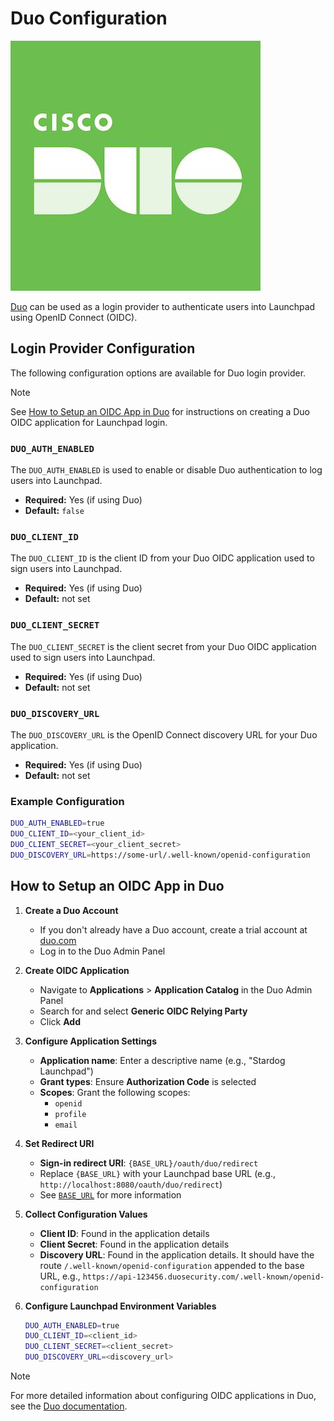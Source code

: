 # Duo Configuration

![Duo](../assets/duo-logo.jpg)

[Duo](https://duo.com) can be used as a login provider to authenticate users into Launchpad using OpenID Connect (OIDC).

## Login Provider Configuration

The following configuration options are available for Duo login provider.

> [!NOTE]
> See [How to Setup an OIDC App in Duo](#how-to-setup-an-oidc-app-in-duo) for instructions on creating a Duo OIDC application for Launchpad login.

### `DUO_AUTH_ENABLED`

The `DUO_AUTH_ENABLED` is used to enable or disable Duo authentication to log users into Launchpad.

- **Required:** Yes (if using Duo)
- **Default:** `false`

### `DUO_CLIENT_ID`

The `DUO_CLIENT_ID` is the client ID from your Duo OIDC application used to sign users into Launchpad.

- **Required:** Yes (if using Duo)
- **Default:** not set

### `DUO_CLIENT_SECRET`

The `DUO_CLIENT_SECRET` is the client secret from your Duo OIDC application used to sign users into Launchpad.

- **Required:** Yes (if using Duo)
- **Default:** not set

### `DUO_DISCOVERY_URL`

The `DUO_DISCOVERY_URL` is the OpenID Connect discovery URL for your Duo application. 

- **Required:** Yes (if using Duo)
- **Default:** not set

### Example Configuration

```bash
DUO_AUTH_ENABLED=true
DUO_CLIENT_ID=<your_client_id>
DUO_CLIENT_SECRET=<your_client_secret>
DUO_DISCOVERY_URL=https://some-url/.well-known/openid-configuration
```

## How to Setup an OIDC App in Duo

1. **Create a Duo Account**
   - If you don't already have a Duo account, create a trial account at [duo.com](https://duo.com)
   - Log in to the Duo Admin Panel

2. **Create OIDC Application**
   - Navigate to **Applications** > **Application Catalog** in the Duo Admin Panel
   - Search for and select **Generic OIDC Relying Party**
   - Click **Add**

3. **Configure Application Settings**
   - **Application name**: Enter a descriptive name (e.g., "Stardog Launchpad")
   - **Grant types**: Ensure **Authorization Code** is selected
   - **Scopes**: Grant the following scopes:
     - `openid`
     - `profile`
     - `email`

4. **Set Redirect URI**
   - **Sign-in redirect URI**: `{BASE_URL}/oauth/duo/redirect`
   - Replace `{BASE_URL}` with your Launchpad base URL (e.g., `http://localhost:8080/oauth/duo/redirect`)
   - See [`BASE_URL`](../README.md#base_url) for more information

5. **Collect Configuration Values**
   - **Client ID**: Found in the application details
   - **Client Secret**: Found in the application details
   - **Discovery URL**: Found in the application details. It should have the route `/.well-known/openid-configuration` appended to the base URL, e.g., `https://api-123456.duosecurity.com/.well-known/openid-configuration`
6. **Configure Launchpad Environment Variables**

   ```bash
   DUO_AUTH_ENABLED=true
   DUO_CLIENT_ID=<client_id>
   DUO_CLIENT_SECRET=<client_secret>
   DUO_DISCOVERY_URL=<discovery_url>
   ```

> [!NOTE]
> For more detailed information about configuring OIDC applications in Duo, see the [Duo documentation](https://duo.com/docs/sso-oidc-generic#create-your-cloud-application-in-duo).

